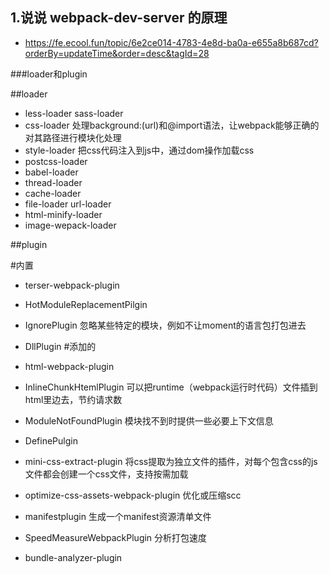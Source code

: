 ## 1.说说 webpack-dev-server 的原理
- https://fe.ecool.fun/topic/6e2ce014-4783-4e8d-ba0a-e655a8b687cd?orderBy=updateTime&order=desc&tagId=28

###loader和plugin

##loader
- less-loader sass-loader
- css-loader 处理background:(url)和@import语法，让webpack能够正确的对其路径进行模块化处理
- style-loader 把css代码注入到js中，通过dom操作加载css
- postcss-loader
- babel-loader
- thread-loader
- cache-loader
- file-loader url-loader
- html-minify-loader
- image-wepack-loader

##plugin

#内置

- terser-webpack-plugin
- HotModuleReplacementPilgin
- IgnorePlugin 忽略某些特定的模块，例如不让moment的语言包打包进去
- DllPlugin
#添加的

- html-webpack-plugin
- InlineChunkHtemlPlugin 可以把runtime（webpack运行时代码）文件插到html里边去，节约请求数
- ModuleNotFoundPlugin 模块找不到时提供一些必要上下文信息
- DefinePulgin
- mini-css-extract-plugin 将css提取为独立文件的插件，对每个包含css的js文件都会创建一个css文件，支持按需加载
- optimize-css-assets-webpack-plugin 优化或压缩scc
- manifestplugin 生成一个manifest资源清单文件
- SpeedMeasureWebpackPlugin 分析打包速度
- bundle-analyzer-plugin